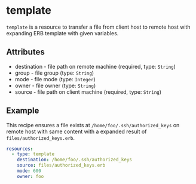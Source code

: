 # template
`template` is a resource to transfer a file from client host to remote host
with expanding ERB template with given variables.

## Attributes
- destination - file path on remote machine (required, type: `String`)
- group - file group (type: `String`)
- mode - file mode (type: `Integer`)
- owner - file owner (type: `String`)
- source - file path on client machine (required, type: `String`)

## Example
This recipe ensures a file exists at `/home/foo/.ssh/authorized_keys` on remote host
with same content with a expanded result of `files/authorized_keys.erb`.

```yaml
resources:
  - type: template
    destination: /home/foo/.ssh/authorized_keys
    source: files/authorized_keys.erb
    mode: 600
    owner: foo
```
